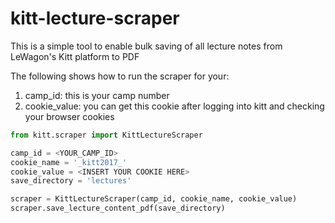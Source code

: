 # kitt-lecture-scraper

This is a simple tool to enable bulk saving of all lecture notes from LeWagon's Kitt platform to PDF

The following shows how to run the scraper for your:
1. camp_id: this is your camp number
2. cookie_value: you can get this cookie after logging into kitt and checking your browser cookies

```python
from kitt.scraper import KittLectureScraper

camp_id = <YOUR_CAMP_ID>
cookie_name = '_kitt2017_'
cookie_value = <INSERT YOUR COOKIE HERE>
save_directory = 'lectures'

scraper = KittLectureScraper(camp_id, cookie_name, cookie_value)
scraper.save_lecture_content_pdf(save_directory)
```